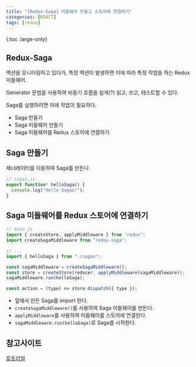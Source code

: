 ```yaml
---
title: "[Redux-Saga] 미들웨어 만들고 스토어에 연결하기"
categories: [REACT]
tags: [redux]
---
```


{:toc .large-only}

## Redux-Saga

액션을 모니터링하고 있다가, 특정 액션이 발생하면 이에 따라 특정 작업을 하는 Redux 미들웨어.

Generator 문법을 사용하여 비동기 흐름을 쉽게(?) 읽고, 쓰고, 테스트할 수 있다.

Saga를 실행하려면 아래 작업이 필요하다.

- Saga 만들기
- Saga 미들웨어 만들기
- Saga 미들웨어를 Redux 스토어에 연결하기

## Saga 만들기

제너레이터를 이용하여 Saga를 만든다.

```js
// sagas.js
export function* helloSaga() {
  console.log("Hello Sagas!");
}
```

## Saga 미들웨어를 Redux 스토어에 연결하기

```js
// main.js
import { createStore, applyMiddleware } from "redux";
import createSagaMiddleware from "redux-saga";

// ...
import { helloSaga } from "./sagas";

const sagaMiddleware = createSagaMiddleware();
const store = createStore(reducer, applyMiddleware(sagaMiddleware));
sagaMiddleware.run(helloSaga);

const action = (type) => store.dispatch({ type });
```

- 앞에서 만든 Saga를 import 한다.
- `createSagaMiddleware()`를 사용하여 Saga 미들웨어를 만든다.
- `applyMiddleware`를 사용하여 미들웨어를 스토어에 연결한다.
- `sagaMiddleware.run(helloSaga)`로 Saga를 시작한다.

## 참고사이트

[튜토리얼](https://mskims.github.io/redux-saga-in-korean/introduction/BeginnerTutorial.html)
